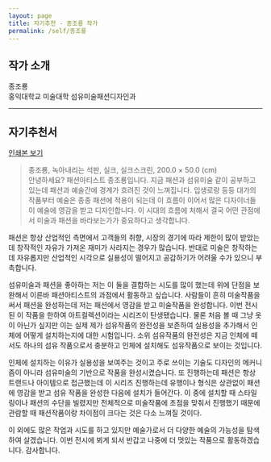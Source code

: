 ```yaml
---
layout: page
title: 자기추천 - 종조룡 작가
permalink: /self/종조룡
---
```



## 작가 소개
종조룡     
홍익대학교 미술대학 섬유미술패션디자인과   

------------------------

## 자기추천서
[인쇄본 보기](https://drive.google.com/open?id=1PRXz-B9sC9rtia9RZiM5_T3bSIf5RUXg) 


> 종조룡, 녹아내리는 석판, 실크, 실크스크린, 200.0 × 50.0 (cm)   
안녕하세요? 패션아티스트 종조룡입니다. 지금 패션과 섬유미술 같이 공부하고 있는데 패션과 예술간에 경계가 흐려진 것이 느껴집니다. 입생로랑 등등 대가의 작품부터 예술은 종종 패션에 적용이 되는데 이 흐름이 이어서 많은 디자이너들이 예술에 영감을 받고 디자인합니다. 이 시대의 흐름에 처해서 결국 어떤 관점에서 미술과 패션을 바라보는가가 중요하다고 생각합니다.   
   
패션은 항상 산업적인 측면에서 고객들의 취향, 시장의 경기에 따라 제한이 많이 받았는데 창작적인 자유가 가져온 재미가 사라지는 경우가 많습니다. 반대로 미술은 창작하는데 자유롭지만 산업적인 시각으로 실용성이 떨어지고 공감하기가 어려울 수가 있으니 부촉합니다.   
   
섬유미술과 패션을 좋아하는 저는 이 둘을 결합하는 시도를 많이 했는데 위에 단점을 보완해서 이른바 패션아티스트의 과점에서 활동하고 싶습니다. 사람들이 흔히 미술작품을 써서 패션을 완성하는데 저는 패션에서 영감을 받고 미술작품을 완성합니다. 이번 전시된 이 작품을 한하여 아트컬렉션이라는 시리즈이 탄생됐습니다. 물론 처음 볼 때 그냥 옷이 아닌가 싶지만 이는 실제 제가 섬유작품의 완전성을 보존하여 실용성을 추가해서 인체에 어떻게 설치하는지에 대한 시험입니다. 소위 섬유작품의 완전성은 지금 인체에 떼서도 하나의 섬유 작품으로서 충분하고 인체에 설치해도 섬유작품으로 보이는 것입니다.   
   
인체에 설치하는 이유가 실용성을 보여주는 것이고 주로 쓰이는 기술도 디자인의 메커니즘이 아니라 섬유미술의 기반으로 작품을 완성시켰습니다. 또 진행하는데 패션은 항상 트랜드나 아이템으로 접근했는데 이 시리즈 진행하는데 유행이나 형식은 상관없이 패션에 영감을 받고 섬유 작품을 완성한 다음에 설치가 들어간다. 이 중에 설치할 때 스타일링이나 패션의 수단을 빌렸지만 전체적으로 미술작품에 초점을 맞춰서 진행했기 때문에 관람할 때 패션작품이랑 차이점이 크다는 것은 다소 느껴질 것이다.   
   
이 외에도 많은 작업과 시도를 하고 있지만 예술가로서 더 다양한 예술의 가능성을 탐색하여 살겠습니다. 이번 전시에 뵈게 되서 반갑고 나중에 더 멋있는 작품으로 활동하겠습니다. 감사합니다.   
   